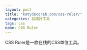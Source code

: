 ```yaml
---
layout: post
title: "katydecorah.com/css-ruler/"
categories: 前端好工具
tags: css
name: CSS Ruler
---
```


CSS Ruler是一款在线的CSS单位工具。<!--break-->
